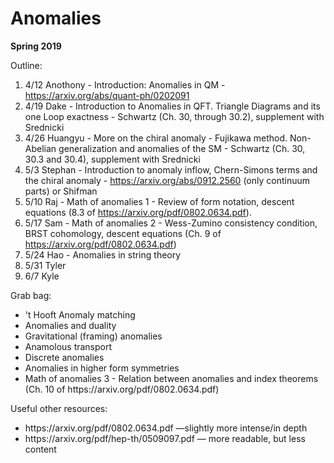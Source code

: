 <div id="globalWrapper">
		<div id="column-content">
	<div id="content">
		<a name="top" id="top"></a>
				<h1 class="firstHeading">Anomalies</h1>
		<div id="bodyContent">
			<div id="contentSub"></div>
			<p><b>Spring 2019</b></p>
			
<dl><dt>Outline:</dt></dl>

1. 4/12 Anothony - Introduction: Anomalies in QM - https://arxiv.org/abs/quant-ph/0202091
2. 4/19 Dake - Introduction to Anomalies in QFT. Triangle Diagrams and its one Loop exactness - Schwartz (Ch. 30, through 30.2), supplement with Srednicki
3. 4/26 Huangyu - More on the chiral anomaly - Fujikawa method. Non-Abelian generalization and anomalies of the SM - Schwartz (Ch. 30, 30.3 and 30.4), supplement with Srednicki
4. 5/3 Stephan - Introduction to anomaly inflow, Chern-Simons terms and the chiral anomaly - https://arxiv.org/abs/0912.2560 (only continuum parts) or Shifman
5. 5/10 Raj - Math of anomalies 1 - Review of form notation, descent equations (8.3 of https://arxiv.org/pdf/0802.0634.pdf).
6. 5/17 Sam - Math of anomalies 2 - Wess-Zumino consistency condition, BRST cohomology, descent equations (Ch. 9 of https://arxiv.org/pdf/0802.0634.pdf)
7. 5/24 Hao - Anomalies in string theory
8. 5/31 Tyler  
9. 6/7 Kyle

<dl><dt>Grab bag:</dt></dl>
<ul><li>
't Hooft Anomaly matching
</li><li>	
Anomalies and duality
</li><li>
Gravitational (framing) anomalies
</li><li>
Anamolous transport
</li><li>	
Discrete anomalies
</li><li>	
Anomalies in higher form symmetries
</li><li>	
Math of anomalies 3 - Relation between anomalies and index theorems (Ch. 10 of https://arxiv.org/pdf/0802.0634.pdf)
</li></ul>
 
<dl><dt>Useful other resources:</dt></dl> 
<ul><li>
https://arxiv.org/pdf/0802.0634.pdf —slightly more intense/in depth 
</li><li>
https://arxiv.org/pdf/hep-th/0509097.pdf — more readable, but less content 
</li></ul>
